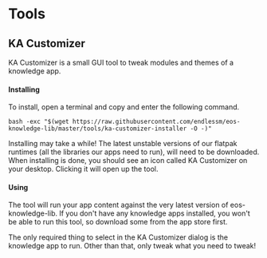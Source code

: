 Tools
=====

KA Customizer
-------------
KA Customizer is a small GUI tool to tweak modules and themes of a knowledge
app.

#### Installing
To install, open a terminal and copy and enter the following command.
```
bash -exc "$(wget https://raw.githubusercontent.com/endlessm/eos-knowledge-lib/master/tools/ka-customizer-installer -O -)"
```
Installing may take a while! The latest unstable versions of our flatpak
runtimes (all the libraries our apps need to run), will need to be downloaded.
When installing is done, you should see an icon called KA Customizer on your
desktop. Clicking it will open up the tool.

#### Using
The tool will run your app content against the very latest version of
eos-knowledge-lib. If you don't have any knowledge apps installed, you won't
be able to run this tool, so download some from the app store first.

The only required thing to select in the KA Customizer dialog is the knowledge
app to run. Other than that, only tweak what you need to tweak!
